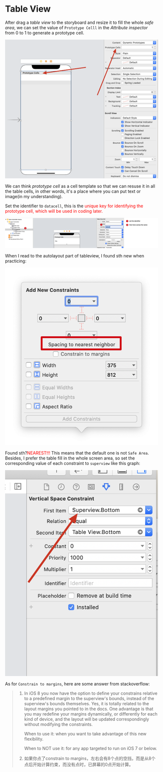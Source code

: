 # Table View

After drag a *table view* to the storyboard and resize it to fill the whole *safe area*, we can set the value of `Prototype Celll`  in the *Attribute inspector* from 0 to 1 to generate a prototype cell.

![thefirstprototypecell](graph/thefirstprototypecell.png)

We can think *prototype cell* as a cell template so that we can resuse it in all the table cells, in other words, it's a place where you can put text or image(in my understanding).

Set the identifier to `datacell`, this is the<font color = "red"> unique key for identifying the prototype cell, which will be used in coding later.</font>

![prototypeidentifier](graph/prototypeidentifier.png)

When I read to the autolayout part of tableview, I found sth new when practicing:

![spacetothenearest](graph/spacetothenearest.png)

Found sth?<font color = "red">NEAREST!!!</font> This means that the default one is not `Safe Area`. Besides, I prefer the table fill in the whole screen area, so set the corresponding value of each constraint to `superview` like this graph:

![superview](graph/superview.png)

As for `Constrain to margins`, here are some answer from stackoverflow:

> 1. In iOS 8 you now have the option to define your constrains relative to a predefined margin to the superview's bounds, instead of the superview's bounds themselves. Yes, it is totally related to the layout margins you pointed to in the docs. One advantage is that you may redefine your margins dynamically, or differently for each kind of device, and the layout will be updated correspondingly without modifying the constraints.
>
>    When to use it: when you want to take advantage of this new flexibility.
>
>    When to NOT use it: for any app targeted to run on iOS 7 or below.
>
> 2. 如果你点了constrain to margins，左右会有8个点的空挡，而是从8个点后开始计算约束，而没有点时，已屏幕的0点开始计算。

